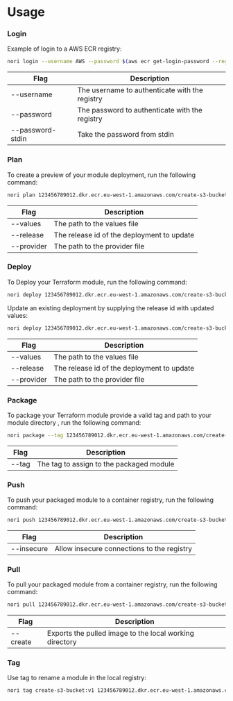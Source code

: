 # Usage
### Login
Example of login to a AWS ECR registry:
```bash
nori login --username AWS --password $(aws ecr get-login-password --region eu-west-1) 123456789012.dkr.ecr.eu-west-1.amazonaws.com
```
| Flag | Description |
| --- | --- |
| --username | The username to authenticate with the registry |
| --password | The password to authenticate with the registry |
| --password-stdin | Take the password from stdin |

### Plan
To create a preview of your module deployment, run the following command:
```bash
nori plan 123456789012.dkr.ecr.eu-west-1.amazonaws.com/create-s3-bucket:v1 --values ./values.yaml
```
| Flag | Description |
| --- | --- |
| --values | The path to the values file |
| --release | The release id of the deployment to update |
| --provider | The path to the provider file |

### Deploy
To Deploy your Terraform module, run the following command:
```bash
nori deploy 123456789012.dkr.ecr.eu-west-1.amazonaws.com/create-s3-bucket:v1 --values ./values.yaml
```

Update an existing deployment by supplying the release id with updated values:
```bash
nori deploy 123456789012.dkr.ecr.eu-west-1.amazonaws.com/create-s3-bucket:v1 --values ./values.yaml --release 01902d34-fdac-7874-bbdc-948ac43322bc
```

| Flag | Description |
| --- | --- |
| --values | The path to the values file |
| --release | The release id of the deployment to update |
| --provider | The path to the provider file |

### Package
To package your Terraform module provide a valid tag and path to your module directory , run the following command:
```bash
nori package --tag 123456789012.dkr.ecr.eu-west-1.amazonaws.com/create-s3-bucket:v1 ./modules/s3-bucket
```
| Flag | Description |
| --- | --- |
| --tag | The tag to assign to the packaged module |
### Push
To push your packaged module to a container registry, run the following command:
```bash
nori push 123456789012.dkr.ecr.eu-west-1.amazonaws.com/create-s3-bucket:v1
```
| Flag | Description |
| --- | --- |
| --insecure | Allow insecure connections to the registry |

### Pull
To pull your packaged module from a container registry, run the following command:
```bash
nori pull 123456789012.dkr.ecr.eu-west-1.amazonaws.com/create-s3-bucket:v1
```

| Flag | Description |
| --- | --- |
| --create | Exports the pulled image to the local working directory |

### Tag
Use tag to rename a module in the local registry:
```bash
nori tag create-s3-bucket:v1 123456789012.dkr.ecr.eu-west-1.amazonaws.com/create-s3-bucket:v2
```